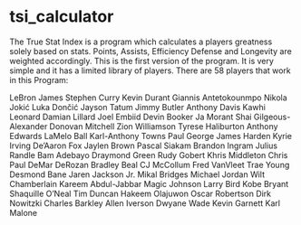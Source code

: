 # tsi_calculator
The True Stat Index is a program which calculates a players greatness solely based on stats. Points, Assists, Efficiency Defense and Longevity are weighted accordingly.
This is the first version of the program. It is very simple and it has a limited library of players.
There are 58 players that work in this Program:

LeBron James
Stephen Curry
Kevin Durant
Giannis Antetokounmpo
Nikola Jokić
Luka Dončić
Jayson Tatum
Jimmy Butler
Anthony Davis
Kawhi Leonard
Damian Lillard
Joel Embiid
Devin Booker
Ja Morant
Shai Gilgeous-Alexander
Donovan Mitchell
Zion Williamson
Tyrese Haliburton
Anthony Edwards
LaMelo Ball
Karl-Anthony Towns
Paul George
James Harden
Kyrie Irving
De’Aaron Fox
Jaylen Brown
Pascal Siakam
Brandon Ingram
Julius Randle
Bam Adebayo
Draymond Green
Rudy Gobert
Khris Middleton
Chris Paul
DeMar DeRozan
Bradley Beal
CJ McCollum
Fred VanVleet
Trae Young
Desmond Bane
Jaren Jackson Jr.
Mikal Bridges
Michael Jordan
Wilt Chamberlain
Kareem Abdul-Jabbar
Magic Johnson
Larry Bird
Kobe Bryant
Shaquille O’Neal
Tim Duncan
Hakeem Olajuwon
Oscar Robertson
Dirk Nowitzki
Charles Barkley
Allen Iverson
Dwyane Wade
Kevin Garnett
Karl Malone

